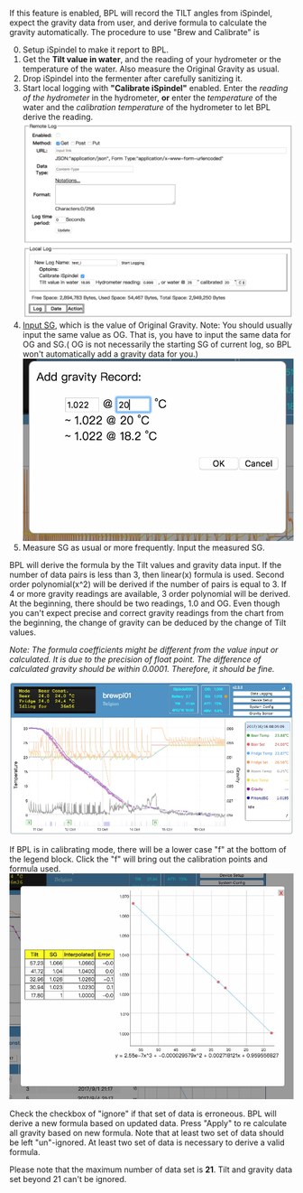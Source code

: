 If this feature is enabled, BPL will record the TILT angles from iSpindel, expect the gravity data from user, and derive formula to calculate the gravity automatically. The procedure to use "Brew and Calibrate" is

0. Setup iSpindel to make it report to BPL.
1. Get the **Tilt value in water**, and the reading of your hydrometer or the temperature of the water. Also measure the Original Gravity as usual.
3. Drop iSpindel into the fermenter after carefully sanitizing it.
4. Start local logging with **"Calibrate iSpindel"** enabled. Enter the _reading of the hydrometer_ in the hydrometer, **or** enter the _temperature_ of the water and the _calibration temperature_ of the hydrometer to let BPL derive the reading.
![Start Logging](image/log_general.jpg?raw=true)
5. [Input SG](https://github.com/vitotai/BrewPiLess/wiki/Manual-Gravity-Logging), which is the value of Original Gravity. Note: You should usually input the same value as OG. That is, you have to input the same data for OG and SG.( OG is not necessarily the starting SG of current log, so BPL won't automatically add a gravity data for you.)
![Input SG](image/gravity_input.jpg?raw=true)
7. Measure SG as usual or more frequently. Input the measured SG.

BPL will derive the formula by the Tilt values and gravity data input. If the number of data pairs is less than 3, then linear(x) formula is used. Second order polynomial(x^2) will be derived if the number of pairs is equal to 3. If 4 or more gravity readings are available, 3 order polynomial will be derived. At the beginning, there should be two readings, 1.0 and OG. Even though you can't expect precise and correct gravity readings from the chart from the beginning, the change of gravity can be deduced by the change of Tilt values.

*Note: The formula coefficients might be different from the value input or calculated. It is due to the precision of float point. The difference of calculated gravity should be within 0.0001. Therefore, it should be fine.*

![](image/ispindel_calibrating.jpg)

If BPL is in calibrating mode, there will be a lower case "f" at the bottom of the legend block. Click the "f" will bring out the calibration points and formula used.
![](https://github.com/vitotai/BrewPiLess/raw/master/img/ispindel_formula.jpg)

Check the checkbox of "ignore" if that set of data is erroneous. BPL will derive a new formula based on updated data. Press "Apply" to re calculate all gravity based on new formula. Note that at least two set of data should be left "un"-ignored. At least two set of data is necessary to derive a valid formula.

Please note that the maximum number of data set is **21**. Tilt and gravity data set beyond 21 can't be ignored.